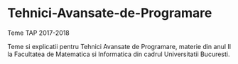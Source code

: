 # Tehnici-Avansate-de-Programare
Teme TAP 2017-2018

Teme si explicatii pentru Tehnici Avansate de Programare, materie din anul II la Facultatea de Matematica si Informatica din cadrul
Universitatii Bucuresti. 

